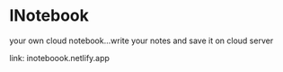 # INotebook
 your own cloud notebook...write your notes and save it on cloud server 
 
 link:
 inoteboook.netlify.app
 
